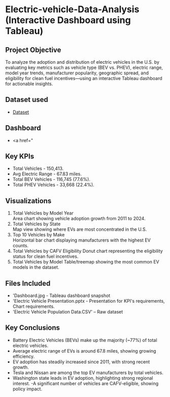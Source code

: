 # Electric-vehicle-Data-Analysis (Interactive Dashboard using Tableau)

## Project Objective
To analyze the adoption and distribution of electric vehicles in the U.S. by evaluating key metrics such as vehicle type (BEV vs. PHEV), electric range, model year trends, manufacturer popularity, geographic spread, and eligibility for clean fuel incentives—using an interactive Tableau dashboard for actionable insights.

## Dataset used
- <a href="https://github.com/Gowra-2001/Electric-vehicle-DataAnalysis/commit/0c0fd0321a1c7d008088bbf3c518e5c753076765">Dataset</a>
## Dashboard
- <a href="

## Key KPIs
- Total Vehicles - 150,413.
- Avg Electric Range - 67.83 miles.
- Total BEV Vehicles - 116,745 (77.6%). 
- Total PHEV Vehicles - 33,668 (22.4%). 

## Visualizations
1. Total Vehicles by Model Year  
   Area chart showing vehicle adoption growth from 2011 to 2024.
2. Total Vehicles by State  
   Map view showing where EVs are most concentrated in the U.S.
3. Top 10 Vehicles by Make  
   Horizontal bar chart displaying manufacturers with the highest EV counts.
4. Total Vehicles by CAFV Eligibility 
   Donut chart representing the eligibility status for clean fuel incentives.
5. Total Vehicles by Model 
   Table/treemap showing the most common EV models in the dataset.

## Files Included
- 'Dashboard.jpg - Tableau dashboard snapshot  
- 'Electric Vehicle Presentation.pptx - Presentation for KPI's requirements, Chart requirements.  
- 'Electric Vehicle Population Data.CSV' – Raw dataset

## Key Conclusions
- Battery Electric Vehicles (BEVs) make up the majority (~77%) of total electric vehicles.
- Average electric range of EVs is around 67.8 miles, showing growing efficiency.
- EV adoption has steadily increased since 2011, with strong recent growth.
- Tesla and Nissan are among the top EV manufacturers by total vehicles.
- Washington state leads in EV adoption, highlighting strong regional interest.
-A significant number of vehicles are CAFV-eligible, showing policy impact.
